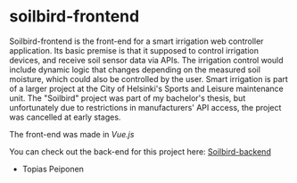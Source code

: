 # soilbird-frontend

Soilbird-frontend is the front-end for a smart irrigation web controller application. Its basic premise is that it supposed to control irrigation devices, and receive soil sensor data via APIs. The irrigation control would include dynamic logic that changes depending on the measured soil moisture, which could also be controlled by the user. Smart irrigation is part of a larger project at the City of Helsinki's Sports and Leisure maintenance unit.  The "Soilbird" project was part of my bachelor's thesis, but unfortunately due to restrictions in manufacturers' API access, the project was cancelled at early stages.

The front-end was made in *Vue.js*

You can check out the back-end for this project here: [Soilbird-backend](https://github.com/topiaspeiponen/soilbird-backend-public)

- Topias Peiponen
